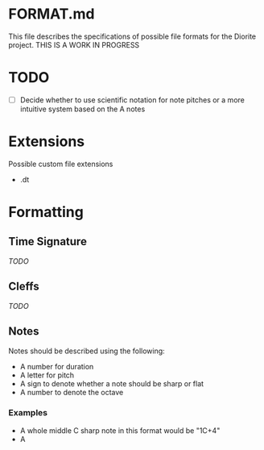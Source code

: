 # FORMAT.md
This file describes the specifications of possible file formats for the Diorite project. THIS IS A WORK IN PROGRESS

# TODO
- [ ] Decide whether to use scientific notation for note pitches or a more intuitive system based on the A notes

# Extensions
Possible custom file extensions
- .dt

# Formatting
## Time Signature
*TODO*
## Cleffs
*TODO*
## Notes
Notes should be described using the following:

- A number for duration
- A letter for pitch
- A sign to denote whether a note should be sharp or flat
- A number to denote the octave
### Examples
- A whole middle C sharp note in this format would be "1C+4"
- A 
